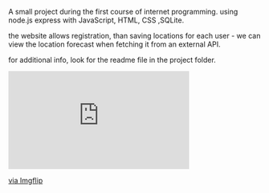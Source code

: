 A small project during the first course of internet programming.
using node.js express with JavaScript, HTML, CSS ,SQLite.

the website allows registration, than saving locations for each user - we can view the location forecast when fetching it from an external API.

for additional info, look for the readme file in the project folder.

<div style="width:360px;max-width:100%;"><div style="height:0;padding-bottom:54.17%;position:relative;"><iframe width="360" height="195" style="position:absolute;top:0;left:0;width:100%;height:100%;" frameBorder="0" src="https://imgflip.com/embed/5wypda"></iframe></div><p><a href="https://imgflip.com/gif/5wypda">via Imgflip</a></p></div>
